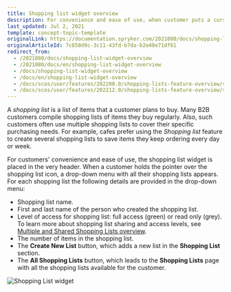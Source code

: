 ```yaml
---
title: Shopping list widget overview
description: For convenience and ease of use, when customer puts a cursor on the shopping list icon, a drop-down list with all their shopping lists is displayed.
last_updated: Jul 2, 2021
template: concept-topic-template
originalLink: https://documentation.spryker.com/2021080/docs/shopping-list-widget-overview
originalArticleId: 7c858d9c-3c11-43fd-b7da-b2e48e71df61
redirect_from:
  - /2021080/docs/shopping-list-widget-overview
  - /2021080/docs/en/shopping-list-widget-overview
  - /docs/shopping-list-widget-overview
  - /docs/en/shopping-list-widget-overview
  - /docs/scos/user/features/202200.0/shopping-lists-feature-overview/shopping-list-widget-overview.html
  - /docs/scos/user/features/202212.0/shopping-lists-feature-overview/shopping-list-widget-overview.html  
---
```


A *shopping list* is a list of items that a customer plans to buy. Many B2B customers compile shopping lists of items they buy regularly. Also, such customers often use multiple shopping lists to cover their specific purchasing needs. For example, cafes prefer using the *Shopping list* feature to create several shopping lists to save items they keep ordering every day or week.

For customers' convenience and ease of use, the shopping list widget is placed in the very header. When a customer holds the pointer over the shopping list icon, a drop-down menu with all their shopping lists appears. For each shopping list the following details are provided in the drop-down menu:

* Shopping list name.
* First and last name of the person who created the shopping list.
* Level of access for shopping list: full access (green) or read only (grey). To learn more about shopping list sharing and access levels, see [Multiple and Shared Shopping Lists overview](/docs/pbc/all/shopping-list-and-wishlist/{{page.version}}/base-shop/shopping-lists-feature-overview/shopping-lists-feature-overview.html).
* The number of items in the shopping list.
* The **Create New List** button, which adds a new list in the **Shopping List** section.
* The **All Shopping Lists** button, which leads to the **Shopping Lists** page with all the shopping lists available for the customer.

![Shopping List widget](https://spryker.s3.eu-central-1.amazonaws.com/docs/Features/Shopping+List/Shopping+List+Widget/Shopping+List+Widget+Feature+Overview/Shopping-list-widget.png)
